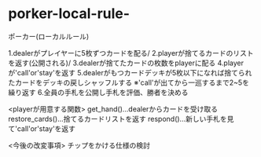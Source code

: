 # porker-local-rule-
ポーカー(ローカルルール)

1.dealerがプレイヤーに5枚ずつカードを配る/
2.playerが捨てるカードのリストを返す(公開される)/
3.dealerが捨てたカードの枚数をplayerに配る
4.playerが'call'or'stay'を返す
5.dealerがもつカードデッキが5枚以下になれば捨てられたカードをデッキの戻しシャッフルする
※'call'が出てから一巡するまで2~5を繰り返す
6.全員の手札を公開し手札を評価、勝者を決める

<playerが用意する関数>
get_hand()...dealerからカードを受け取る
restore_cards()...捨てるカードリストを返す
respond()...新しい手札を見て'call'or'stay'を返す


<今後の改変事項>
チップをかける仕様の検討
